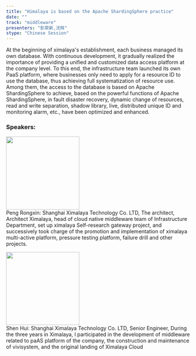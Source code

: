```yaml
---
title: "Himalaya is based on the Apache ShardingSphere practice"
date: "" 
track: "middleware"
presenters: "彭荣新,沈辉"
stype: "Chinese Session"
---
```

At the beginning of ximalaya's establishment, each business managed its own database. With continuous development, it gradually realized the importance of providing a unified and customized data access platform at the company level. To this end, the infrastructure team launched its own PaaS platform, where businesses only need to apply for a resource ID to use the database, thus achieving full systematization of resource use. Among them, the access to the database is based on Apache ShardingSphere to achieve, based on the powerful functions of Apache ShardingSphere, in fault disaster recovery, dynamic change of resources, read and write separation, shadow library, live, distributed unique ID and monitoring alarm, etc., have been optimized and enhanced.
 ### Speakers: 
 <img src="images/speaker/1094.png" width="200" /><br>Peng Rongxin: Shanghai Ximalaya Technology Co. LTD, The architect, Architect Ximalaya, head of cloud native middleware team of Infrastructure Department, set up ximalaya Self-research gateway project, and successively took charge of the promotion and implementation of ximalaya multi-active platform, pressure testing platform, failure drill and other projects.
 <img src="images/speaker/1094_2.png" width="200" /><br>Shen Hui: Shanghai Ximalaya Technology Co. LTD, Senior Engineer, During the three years in Ximalaya, I participated in the development of middleware related to paAS platform of the company, the construction and maintenance of vivisystem, and the original landing of Ximalaya Cloud
 